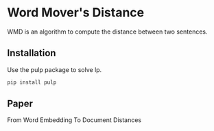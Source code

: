 # Word Mover's Distance
WMD is an algorithm to compute the distance between two sentences.

## Installation
Use the pulp package to solve lp.
```bash
pip install pulp
```

## Paper
From Word Embedding To Document Distances


